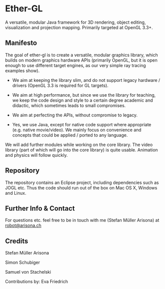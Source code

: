 Ether-GL
========

A versatile, modular Java framework for 3D rendering, object editing, visualization and projection mapping. Primarily targeted at OpenGL 3.3+.

Manifesto
-------------

The goal of ether-gl is to create a versatile, modular graphics library, which builds on modern graphics hardware APIs (primarily OpenGL, but it is open enough to use different target engines, as our very simple ray tracing examples show). 

* We aim at keeping the library slim, and do not support legacy hardware / drivers (OpenGL 3.3 is required for GL targets). 

* We aim at high performance, but since we use the library for teaching, we keep the code design and style to a certain degree academic and didactic, which sometimes leads to small compromises. 

* We aim at perfecting the APIs, without compromise to legacy.

* Yes, we use Java, except for native code support where appropriate (e.g. native movie/video). We mainly focus on convenience and concepts that could be applied / ported to any language.

We will add further modules while working on the core library. The video library (part of which will go into the core library) is quite usable. Animation and physics will follow quickly.


Repository
----------

The repository contains an Eclipse project, including dependencies such as JOGL etc. Thus the code should run out of the box on Mac OS X, Windows and Linux.


Further Info & Contact
----------------------

For questions etc. feel free to be in touch with me (Stefan Müller Arisona) at robot@arisona.ch


Credits
-------

Stefan Müller Arisona

Simon Schubiger

Samuel von Stachelski

Contributions by: Eva Friedrich